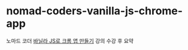 # nomad-coders-vanilla-js-chrome-app

노마드 코더 [바닐라 JS로 크롬 앱 만들기](https://academy.nomadcoders.co/courses/enrolled/435558) 강의 수강 후 요약
